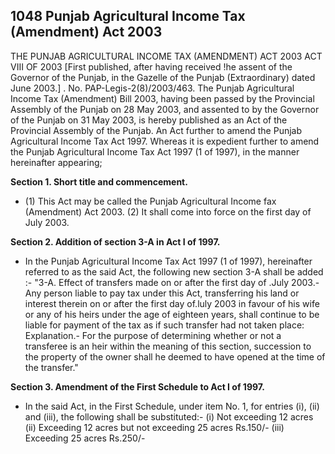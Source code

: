 ## 1048 Punjab Agricultural Income Tax (Amendment) Act 2003
THE PUNJAB AGRICULTURAL INCOME TAX (AMENDMENT) ACT 2003
ACT VIII OF 2003
[First published, after having received !he assent of the Governor of the Punjab, in the Gazelle of the Punjab (Extraordinary) dated June 2003.] .
No. PAP-Legis-2(8)/2003/463. The Punjab Agricultural Income Tax (Amendment) Bill 2003, having been passed by the Provincial Assembly of the Punjab on 28 May 2003, and assented to by the Governor of the Punjab on 31 May 2003, is hereby published as an Act of the Provincial Assembly of the Punjab.
An Act further to amend the Punjab Agricultural Income Tax Act 1997.
Whereas it is expedient further to amend the Punjab Agricultural Income Tax Act 1997 (1 of 1997), in the manner hereinafter appearing;

**Section 1. Short title and commencement.**
- (1) This Act may be called the Punjab Agricultural Income fax (Amendment) Act 2003.
   (2) It shall come into force on the first day of July 2003.

**Section 2. Addition of section 3-A in Act I of 1997.**
- In the Punjab Agricultural Income Tax Act 1997 (1 of 1997), hereinafter referred to as the said Act, the following new section 3-A shall be added :-
   "3-A. Effect of transfers made on or after the first day of .July 2003.- Any person liable to pay tax under this Act, transferring his land or interest therein on or after the first day of.luly 2003 in favour of his wife or any of his heirs under the age of eighteen years, shall continue to be liable for payment of the tax as if such transfer had not taken place:
   Explanation.- For the purpose of determining whether or not a transferee is an heir within the meaning of this section, succession to the property of the owner shall he deemed to have opened at the time of the transfer."

**Section 3. Amendment of the First Schedule to Act I of 1997.**
- In the said Act, in the First Schedule, under item No. 1, for entries (i), (ii) and (iii), the following shall be substituted:-
   (i) Not exceeding 12 acres
   (ii) Exceeding 12 acres but not exceeding 25 acres
   Rs.150/-
   (iii) Exceeding 25 acres
   Rs.250/-

